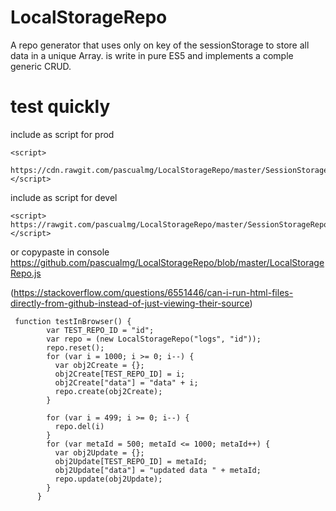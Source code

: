 # LocalStorageRepo
A repo generator that uses only on key of the sessionStorage to store all data in a unique Array.
is write in pure ES5 and implements a comple generic CRUD.

# test quickly 
include as script for prod
```
<script>
  https://cdn.rawgit.com/pascualmg/LocalStorageRepo/master/SessionStorageRepo.js
</script>
```

include as script for devel
```
<script>
https://rawgit.com/pascualmg/LocalStorageRepo/master/SessionStorageRepo.js
</script>
```
or copypaste in console https://github.com/pascualmg/LocalStorageRepo/blob/master/LocalStorageRepo.js  

(https://stackoverflow.com/questions/6551446/can-i-run-html-files-directly-from-github-instead-of-just-viewing-their-source)

```
 function testInBrowser() {
        var TEST_REPO_ID = "id";
        var repo = (new LocalStorageRepo("logs", "id"));
        repo.reset();
        for (var i = 1000; i >= 0; i--) {
          var obj2Create = {};
          obj2Create[TEST_REPO_ID] = i;
          obj2Create["data"] = "data" + i;
          repo.create(obj2Create);
        }

        for (var i = 499; i >= 0; i--) {
          repo.del(i)
        }
        for (var metaId = 500; metaId <= 1000; metaId++) {
          var obj2Update = {};
          obj2Update[TEST_REPO_ID] = metaId;
          obj2Update["data"] = "updated data " + metaId;
          repo.update(obj2Update);
        }
      }
```
